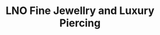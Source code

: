 ---
title: "LNO Fine Jewellry and Luxury Piercing"
url: /cheltenham/lno-fine-jewellry-and-luxury-piercing/
shop: jewelry
---